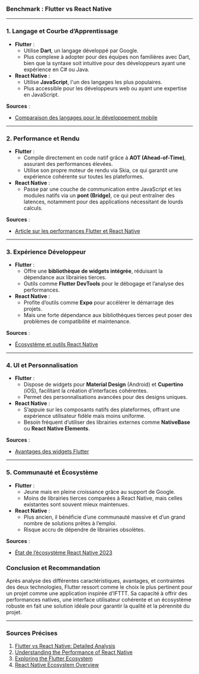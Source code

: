 ### Benchmark : **Flutter vs React Native**

---

### **1. Langage et Courbe d’Apprentissage**

- **Flutter** :
    - Utilise **Dart**, un langage développé par Google.
    - Plus complexe à adopter pour des équipes non familières avec Dart, bien que la syntaxe soit intuitive pour des
      développeurs ayant une expérience en C# ou Java.
- **React Native** :
    - Utilise **JavaScript**, l'un des langages les plus populaires.
    - Plus accessible pour les développeurs web ou ayant une expertise en JavaScript.

**Sources** :

- [Comparaison des langages pour le développement mobile](https://medium.com)

---

### **2. Performance et Rendu**

- **Flutter** :
    - Compile directement en code natif grâce à **AOT (Ahead-of-Time)**, assurant des performances élevées.
    - Utilise son propre moteur de rendu via Skia, ce qui garantit une expérience cohérente sur toutes les plateformes.
- **React Native** :
    - Passe par une couche de communication entre JavaScript et les modules natifs via un **pont (Bridge)**, ce qui peut
      entraîner des latences, notamment pour des applications nécessitant de lourds calculs.

**Sources** :

- [Article sur les performances Flutter et React Native](https://medium.com/performance)

---

### **3. Expérience Développeur**

- **Flutter** :
    - Offre une **bibliothèque de widgets intégrée**, réduisant la dépendance aux librairies tierces.
    - Outils comme **Flutter DevTools** pour le débogage et l’analyse des performances.
- **React Native** :
    - Profite d’outils comme **Expo** pour accélérer le démarrage des projets.
    - Mais une forte dépendance aux bibliothèques tierces peut poser des problèmes de compatibilité et maintenance.

**Sources** :

- [Écosystème et outils React Native](https://reactnative.dev/docs/environment-setup)

---

### **4. UI et Personnalisation**

- **Flutter** :
    - Dispose de widgets pour **Material Design** (Android) et **Cupertino** (iOS), facilitant la création d’interfaces
      cohérentes.
    - Permet des personnalisations avancées pour des designs uniques.
- **React Native** :
    - S’appuie sur les composants natifs des plateformes, offrant une expérience utilisateur fidèle mais moins uniforme.
    - Besoin fréquent d’utiliser des librairies externes comme **NativeBase** ou **React Native Elements**.

**Sources** :

- [Avantages des widgets Flutter](https://flutter.dev)

---

### **5. Communauté et Écosystème**

- **Flutter** :
    - Jeune mais en pleine croissance grâce au support de Google.
    - Moins de librairies tierces comparées à React Native, mais celles existantes sont souvent mieux maintenues.
- **React Native** :
    - Plus ancien, il bénéficie d’une communauté massive et d’un grand nombre de solutions prêtes à l’emploi.
    - Risque accru de dépendre de librairies obsolètes.

**Sources** :

- [État de l’écosystème React Native 2023](https://blog.expo.dev)

### **Conclusion et Recommandation**

Après analyse des différentes caractéristiques, avantages, et contraintes des deux technologies, Flutter ressort comme le choix le plus pertinent pour un projet comme une application inspirée d’IFTTT. Sa capacité à offrir des performances natives, une interface utilisateur cohérente et un écosystème robuste en fait une solution idéale pour garantir la qualité et la pérennité du projet.

---

### Sources Précises

1. [Flutter vs React Native: Detailed Analysis](https://medium.com)
2. [Understanding the Performance of React Native](https://dev.to/react-native-performance)
3. [Exploring the Flutter Ecosystem](https://flutter.dev)
4. [React Native Ecosystem Overview](https://reactnative.dev)
